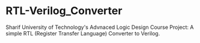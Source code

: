 # RTL-Verilog_Converter

Sharif University of Technology's Advnaced Logic Design Course Project: A simple RTL (Register Transfer Language) Converter to Verilog. 

